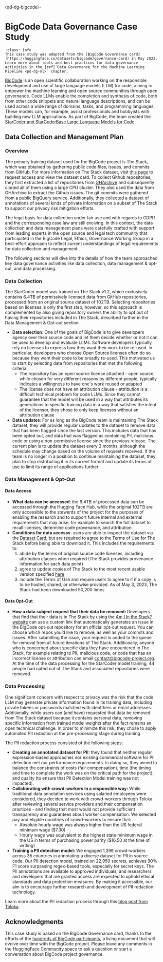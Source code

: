 (pd-dg-bigcode)=

# BigCode Data Governance Case Study

```{admonition} Info
:class: info
This case study was adapted from the [BigCode Governance card](https://huggingface.co/datasets/bigcode/governance-card) in May 2023.
Learn more about tools and best practices for data governance activities in the {ref}`Data Governance for the Machine Learning Pipeline <pd-dg-ml>` chapter.
```

[BigCode](https://www.bigcode-project.org/) is an open scientific collaboration working on the responsible development and use of large language models (LLM) for code, aiming to empower the machine learning and open source communities through open governance.
Code LLMs enable the completion and synthesis of code, both from other code snippets and natural language descriptions, and can be used across a wide range of domains, tasks, and programming languages.
These models can, for example, assist professionals and hobbyists with building new LLM applications.
As part of BigCode, the team created the [StarCoder and StarCoderBase Large Language Models for Code](https://huggingface.co/blog/starcoder).

## Data Collection and Management Plan

### Overview
The primary training dataset used for the BigCode project is The Stack, which was obtained by gathering public code files, issues, and commits from GitHub.
For more information on The Stack dataset, visit [this page](https://huggingface.co/datasets/bigcode/the-stack) to request access and view the dataset card.
To collect Github repositories, they first extracted a list of repositories from [GHArchive](https://www.gharchive.org/) and subsequently cloned all of them using a large CPU cluster.
They also used the data from GHArchive to extract the Github issues.
The git commits were gathered from a public BigQuery service.
Additionally, they collected a dataset of annotations of several kinds of private information on a subset of The Stack to support our privacy risk mitigation efforts.

The legal basis for data collection under fair use and with regards to GDPR and the corresponding case law are still evolving.
In this context, the data collection and data management plans were carefully crafted with support from leading experts in the open source and legal tech community that participated in the BigCode Legal, Ethics, Governance Working Group in a best-effort approach to reflect current understandings of legal requirements for data collection and management.

The following sections will dive into the details of how the team approached key data governance activities like data collection, data management & opt-out, and data processing.

### Data Collection

The StarCoder model was trained on The Stack v1.2, which exclusively contains 6.4TB of permissively licensed data from GitHub repositories, processed from an original source dataset of 102TB.
Selecting repositories based on licenses is only the first step, however, so this approach is complemented by also giving repository owners the ability to opt out of having their repositories included in The Stack, described further in the Data Management & Opt-out section.
- **Data selection**: One of the goals of BigCode is to give developers agency over their source code and let them decide whether or not it can be used to develop and evaluate LLMs.
  Software developers typically rely on licenses to express how they want their work to be re-used.
  In particular, developers who choose Open Source licenses often do so because they want their code to be broadly re-used.
  This motivated us to start by selecting data from repositories that met the following criteria:
    - The repository has an open source license attached - open source, while chosen for very different reasons by different people, typically indicates a willingness to have one's work reused or adapted
    - The license does not have an attribution clause - attribution is a difficult technical problem for code LLMs.
      Since they cannot guarantee that the model will be used in a way that attributes its generations to specific training data in a way that satisfies the intent of the licensor, they chose to only keep licenses without an attribution clause
- **Data updates**: For as long as the BigCode team is maintaining The Stack dataset, they will provide regular updates to the dataset to remove data that has been flagged since the last version.
  This includes data that has been opted out, and data that was flagged as containing PII, malicious code or using a non-permissive license since the previous release.
  The current plan is to update the dataset every 3 months, although the schedule may change based on the volume of requests received.
  If the team is no longer in a position to continue maintaining the dataset, they plan to stop distributing it in its current format and update its terms of use to limit its range of applications further.

### Data Management & Opt-Out

#### Data Access
- **What data can be accessed**: the 6.4TB of processed data can be accessed through the Hugging Face Hub, while the original 102TB are only accessible to the stewards of the project for the purposes of enabling the research and to support future internal and external requirements that may arise, for example to search the full dataset to recall licenses, determine code provenance, and attribution.
- **Conditions for data accesss**: users are able to inspect the dataset via the [Dataset Card](https://huggingface.co/datasets/bigcode/the-stack#dataset-card-for-the-stack), but are required to agree to the Terms of Use for The Stack before being able to download it.
  This includes the requirements to:
    1. abide by the terms of original source code licenses, including attribution clauses when required (The Stack provides provenance information for each data point)
    2. agree to update copies of The Stack to the most recent usable version specified [here](https://huggingface.co/datasets/bigcode/the-stack/discussions/7)
    3. include the Terms of Use and require users to agree to it if a copy is to be hosted, shared, or otherwise provided.
    As of May 3, 2023, The Stack had been downloaded 50,200 times

#### Data Opt-Out
- **How a data subject request that their data be removed:** Developers that find that their data is in The Stack by using the [Am I In the Stack? website](https://huggingface.co/spaces/bigcode/in-the-stack) can use a custom link that automatically generates an issue in the BigCode opt-out repository for an official opt-out request.
  You can choose which repos you’d like to remove, as well as your commits and issues. After submitting the issue, your request is added to the queue for removal from all future iterations of The Stack.
  Additionally, anyone who is concerned about specific data they have encountered in The Stack, for example relating to PII, malicious code, or code that has an incorrect license or attribution can email contact@bigcode-project.org.
At the time of the data processing for the StarCoder model training, 44 people had opted out of The Stack and associated repositories were removed.

### Data Processing

One significant concern with respect to privacy was the risk that the code LLM may generate private information found in its training data, including private tokens or passwords matched with identifiers or email addresses.
Additionally, while users can (and have) requested that data be removed from The Stack dataset because it contains personal data, removing specific information from trained model weights after the fact remains an open technical challenge.
In order to minimize this risk, they chose to apply automated PII redaction at the pre-processing stage during training.

The PII redaction process consisted of the following steps:
- **Creating an annotated dataset for PII:** they found that neither regular expression-based approaches nor existing commercial software for PII detection met our performance requirements.
  In doing so, they aimed to balance the constraints of costs (fair compensation), time (the timing and time to complete the work was on the critical path for the project), and quality (to ensure that PII Detection Model training was not impacted).
- **Collaborating with crowd-workers in a responsible way:** While traditional data annotation services using salaried employees were considered, they decided to work with crowd-workers through Toloka after reviewing several service providers and their compensation practices - and finding that most would not provide sufficient transparency and guarantees about worker compensation.
  We selected pay and eligible countries of crowd-workers to ensure that:
    - Absolute hourly wage was always higher than the US federal minimum wage ($7.30)
    - Hourly wage was equivalent to the highest state minimum wage in the US in terms of purchasing power parity ($16.50 at the time of writing)
- **Training a PII detection model:** We engaged 1,399 crowd-workers across 35 countries in annotating a diverse dataset for PII in source code.
  Our PII detection model, trained on 22,950 secrets, achieves 90% F1 score surpassing regex-based tools, especially for secret keys.
  The PII annotations are available to approved individuals, and researchers and developers that are granted access are expected to uphold ethical standards and data protection measures.
  By making it accessible, our aim is to encourage further research and development of PII redaction technology.

Learn more about the PII redaction process through this [blog post from Toloka](https://toloka.ai/blog/bigcode-project/).

## Acknowledgments

This case study is based on the BigCode Governance card, thanks to the efforts of the [hundreds of BigCode participants](https://huggingface.co/bigcode), a living document that will evolve over time with the BigCode project.
Please leave any comments in the [HuggingFace Community space](https://huggingface.co/datasets/bigcode/governance-card/discussions) to ask a question or start a conversation about BigCode project governance.
